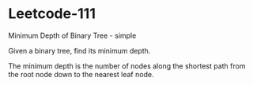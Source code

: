 # Leetcode-111
Minimum Depth of Binary Tree - simple

Given a binary tree, find its minimum depth.

The minimum depth is the number of nodes along the shortest path from the root node down to the nearest leaf node.